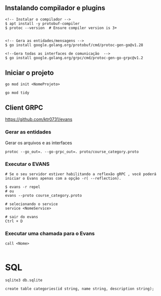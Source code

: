 ## Instalando compilador e plugins
```
<!-- Instalar o compilador -->
$ apt install -y protobuf-compiler
$ protoc --version  # Ensure compiler version is 3+


<!-- Gera as entidades/mensagens -->
$ go install google.golang.org/protobuf/cmd/protoc-gen-go@v1.28

<!--Gera todas as interfaces de comunicação  -->
$ go install google.golang.org/grpc/cmd/protoc-gen-go-grpc@v1.2
```

## Iniciar o projeto
```
go mod init <NomeProjeto>

go mod tidy
```
## Client GRPC
https://github.com/ktr0731/evans

### Gerar as entidades
Gerar os arquivos e as interfaces 
```
protoc --go_out=. --go-grpc_out=. proto/course_category.proto
```

### Executar o EVANS
```
# Se o seu servidor estiver habilitando a reflexão gRPC , você poderá iniciar o Evans apenas com a opção -r( --reflection).

$ evans -r repel
# ou 
evans --proto course_category.proto

# selecionando o service
service <NomeService>

# sair do evans
Ctrl + D
```
### Executar uma chamada para o Evans
```
call <Nome>


```


# SQL
```
sqlite3 db.sqlite

create table categories(id string, name string, description string);
```